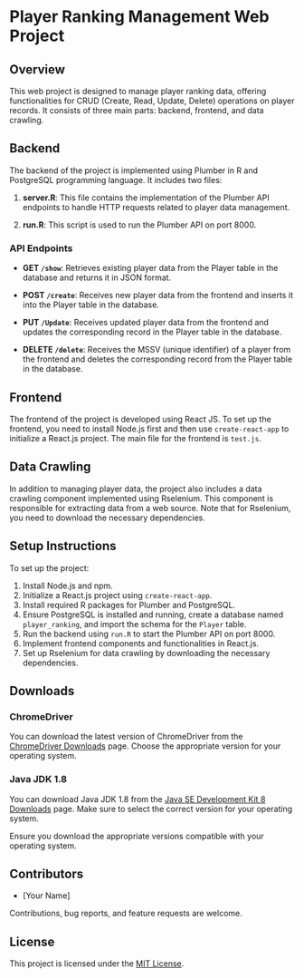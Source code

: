 # Player Ranking Management Web Project

## Overview

This web project is designed to manage player ranking data, offering functionalities for CRUD (Create, Read, Update, Delete) operations on player records. It consists of three main parts: backend, frontend, and data crawling.

## Backend

The backend of the project is implemented using Plumber in R and PostgreSQL programming language. It includes two files:

1. **server.R**: This file contains the implementation of the Plumber API endpoints to handle HTTP requests related to player data management.

2. **run.R**: This script is used to run the Plumber API on port 8000.

### API Endpoints

- **GET `/show`**: Retrieves existing player data from the Player table in the database and returns it in JSON format.

- **POST `/create`**: Receives new player data from the frontend and inserts it into the Player table in the database.

- **PUT `/Update`**: Receives updated player data from the frontend and updates the corresponding record in the Player table in the database.

- **DELETE `/delete`**: Receives the MSSV (unique identifier) of a player from the frontend and deletes the corresponding record from the Player table in the database.

## Frontend

The frontend of the project is developed using React JS. To set up the frontend, you need to install Node.js first and then use `create-react-app` to initialize a React.js project. The main file for the frontend is `test.js`.

## Data Crawling

In addition to managing player data, the project also includes a data crawling component implemented using Rselenium. This component is responsible for extracting data from a web source. Note that for Rselenium, you need to download the necessary dependencies.

## Setup Instructions

To set up the project:

1. Install Node.js and npm.
2. Initialize a React.js project using `create-react-app`.
3. Install required R packages for Plumber and PostgreSQL.
4. Ensure PostgreSQL is installed and running, create a database named `player_ranking`, and import the schema for the `Player` table.
5. Run the backend using `run.R` to start the Plumber API on port 8000.
6. Implement frontend components and functionalities in React.js.
7. Set up Rselenium for data crawling by downloading the necessary dependencies.

## Downloads

### ChromeDriver

You can download the latest version of ChromeDriver from the [ChromeDriver Downloads](https://sites.google.com/a/chromium.org/chromedriver/downloads) page. Choose the appropriate version for your operating system.

### Java JDK 1.8

You can download Java JDK 1.8 from the [Java SE Development Kit 8 Downloads](https://www.oracle.com/java/technologies/javase/javase-jdk8-downloads.html) page. Make sure to select the correct version for your operating system.

Ensure you download the appropriate versions compatible with your operating system.

## Contributors

- [Your Name]

Contributions, bug reports, and feature requests are welcome.

## License

This project is licensed under the [MIT License](LICENSE).
